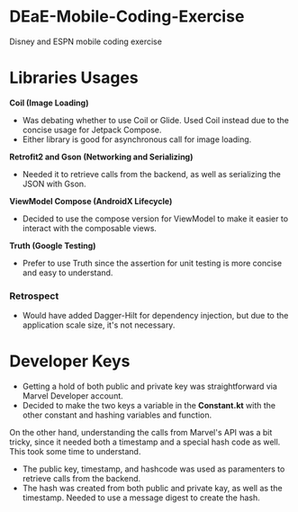 # DEaE-Mobile-Coding-Exercise
Disney and ESPN mobile coding exercise

# Libraries Usages

**Coil (Image Loading)**
- Was debating whether to use Coil or Glide. Used Coil instead due to the concise usage for Jetpack Compose.
- Either library is good for asynchronous call for image loading.

**Retrofit2 and Gson (Networking and Serializing)**
- Needed it to retrieve calls from the backend, as well as serializing the JSON with Gson.

**ViewModel Compose (AndroidX Lifecycle)**
- Decided to use the compose version for ViewModel to make it easier to interact with the composable views.

**Truth (Google Testing)**
- Prefer to use Truth since the assertion for unit testing is more concise and easy to understand.

### Retrospect
- Would have added Dagger-Hilt for dependency injection, but due to the application scale size, it's not necessary.

# Developer Keys

- Getting a hold of both public and private key was straightforward via Marvel Developer account.
- Decided to make the two keys a variable in the **Constant.kt** with the other constant and hashing variables and function.

On the other hand, understanding the calls from Marvel's API was a bit tricky, since it needed both a timestamp and a special hash code as well. This took some time to understand.

- The public key, timestamp, and hashcode was used as paramenters to retrieve calls from the backend.
- The hash was created from both public and private kay, as well as the timestamp. Needed to use a message digest to create the hash.
